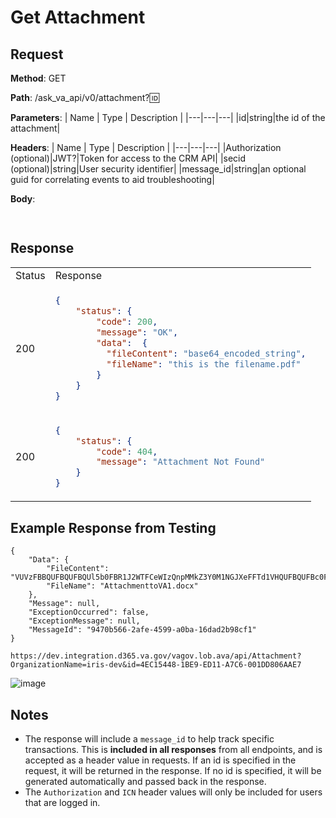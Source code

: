 # Get Attachment

## Request

**Method**: GET

**Path**: /ask_va_api/v0/attachment?:id:

**Parameters**:
| Name | Type | Description |
|---|---|---|
|id|string|the id of the attachment|

**Headers**:
| Name | Type | Description |
|---|---|---|
|Authorization (optional)|JWT?|Token for access to the CRM API|
|secid (optional)|string|User security identifier|
|message_id|string|an optional guid for correlating events to aid troubleshooting|


**Body**:
```json
   
```

## Response

<table>
<tr>
<td> Status </td> <td> Response </td>
</tr>
<tr>
<td> 200 </td>
<td>

```json
{ 
    "status": { 
        "code": 200, 
        "message": "OK", 
        "data":  {
          "fileContent": "base64_encoded_string",
          "fileName": "this is the filename.pdf"
        }     
    }
}
```

</td>
</tr>
<tr>
<td> 200 </td>
<td>

```json
{ 
    "status": { 
        "code": 404, 
        "message": "Attachment Not Found"
    }
}
```

</td>
</tr>
</table>

## Example Response from Testing

```
{
    "Data": {
        "FileContent": "VUVzFBBQUFBQUFBQUl5b0FBR1J2WTFCeWIzQnpMMkZ3Y0M1NGJXeFFTd1VHQUFBQUFBc0FDd0RCQWdBQWJpMEFBQUFB",
        "FileName": "AttachmenttoVA1.docx"
    },
    "Message": null,
    "ExceptionOccurred": false,
    "ExceptionMessage": null,
    "MessageId": "9470b566-2afe-4599-a0ba-16dad2b98cf1"
}

https://dev.integration.d365.va.gov/vagov.lob.ava/api/Attachment?OrganizationName=iris-dev&id=4EC15448-1BE9-ED11-A7C6-001DD806AAE7
```

![image](https://github.com/department-of-veterans-affairs/va.gov-team/assets/89649306/abe006bc-d2ba-46d9-b35c-ea0d986606c1)

## Notes

* The response will include a `message_id` to help track specific transactions. This is __**included in all responses**__ from all endpoints, and is accepted as a header value in requests. If an id is specified in the request, it will be returned in the response. If no id is specified, it will be generated automatically and passed back in the response.
* The `Authorization` and `ICN` header values will only be included for users that are logged in.

